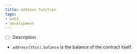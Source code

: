 ```yaml
---
title: address function
tags:
- web3
- development
---
```

- [ ] Description

- `address(this).balance` is the balance of the contract itself.

